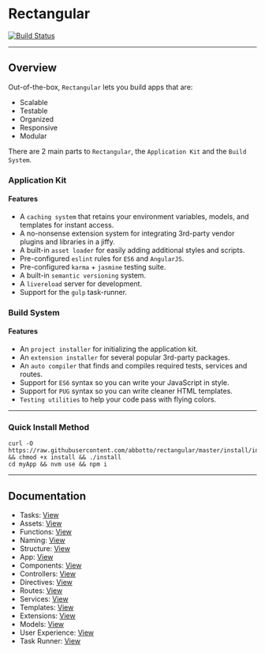 # Rectangular
[![Build Status](https://travis-ci.org/abbotto/rectangular.svg?branch=master)](https://travis-ci.org/abbotto/rectangular)

---

## Overview
Out-of-the-box, `Rectangular` lets you build apps that are:
- Scalable
- Testable
- Organized
- Responsive
- Modular

There are 2 main parts to `Rectangular`, the `Application Kit` and the `Build System`.

### Application Kit
#### Features
- A `caching system` that retains your environment variables, models, and templates for instant access.
- A no-nonsense extension system for integrating 3rd-party vendor plugins and libraries in a jiffy.
- A built-in `asset loader` for easily adding additional styles and scripts.
- Pre-configured `eslint` rules for `ES6` and `AngularJS`.
- Pre-configured `karma` + `jasmine` testing suite.
- A built-in `semantic versioning` system.
- A `livereload` server for development.
- Support for the `gulp` task-runner.

### Build System
#### Features
- An `project installer` for initializing the application kit.
- An `extension installer` for several popular 3rd-party packages.
- An `auto compiler` that finds and compiles required tests, services and routes.
- Support for `ES6` syntax so you can write your JavaScript in style.
- Support for `PUG` syntax so you can write cleaner HTML templates.
- `Testing utilities` to help your code pass with flying colors.

---

### Quick Install Method
	curl -O https://raw.githubusercontent.com/abbotto/rectangular/master/install/install && chmod +x install && ./install
	cd myApp && nvm use && npm i

---

## Documentation
- Tasks: 			[View](readme/tasks.md)
- Assets: 			[View](readme/assets.md)
- Functions:		[View](readme/functions.md)
- Naming:			[View](readme/naming.md)
- Structure:		[View](readme/structure.md)
- App:				[View](readme/app.md)
- Components: 		[View](readme/components.md)
- Controllers: 		[View](readme/controllers.md)
- Directives: 		[View](readme/directives.md)
- Routes:			[View](readme/routes.md)
- Services:			[View](readme/services.md)
- Templates:		[View](readme/templates.md)
- Extensions:		[View](readme/extensions.md)
- Models:			[View](readme/models.md)
- User Experience:	[View](readme/user-experience.md)
- Task Runner:		[View](readme/task-runner.md)


